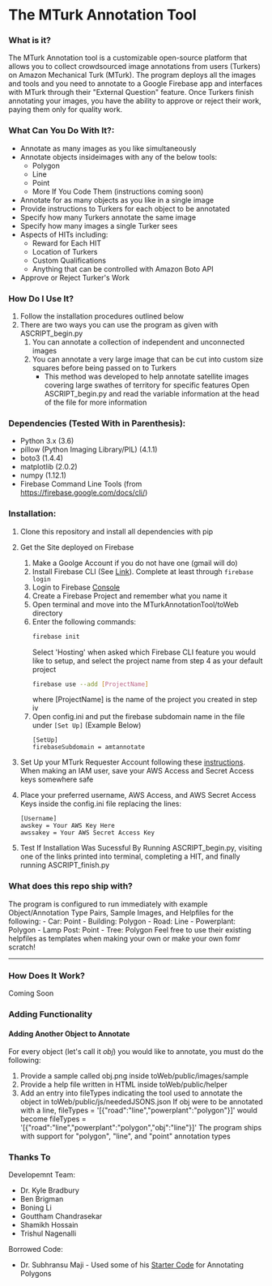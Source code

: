 # The MTurk Annotation Tool

### What is it?
The MTurk Annotation tool is a customizable open-source platform that allows you to collect crowdsourced image annotations from users (Turkers) on Amazon Mechanical Turk (MTurk). The program deploys all the images and tools and you need to annotate to a Google Firebase app and interfaces with MTurk through their "External Question" feature. Once Turkers finish annotating your images, you have the ability to approve or reject their work, paying them only for quality work.

### What Can You Do With It?:
- Annotate as many images as you like simultaneously
- Annotate objects insideimages with any of the below tools:
 	- Polygon
 	- Line 
    - Point
    - More If You Code Them (instructions coming soon)
- Annotate for as many objects as you like in a single image
- Provide instructions to Turkers for each object to be annotated
- Specify how many Turkers annotate the same image
- Specify how many images a single Turker sees
- Aspects of HITs including:
  - Reward for Each HIT
  - Location of Turkers
  - Custom Qualifications
  - Anything that can be controlled with Amazon Boto API
- Approve or Reject Turker's Work 

### How Do I Use It?
1. Follow the installation procedures outlined below
2. There are two ways you can use the program as given with ASCRIPT_begin.py
	1. You can annotate a collection of independent and unconnected images
	2. You can annotate a very large image that can be cut into custom size squares before being passed on to Turkers
		- This method was developed to help annotate satellite images covering large swathes of territory for specific features
Open ASCRIPT_begin.py and read the variable information at the head of the file for more information


### Dependencies (Tested With in Parenthesis):
- Python 3.x (3.6)
- pillow (Python Imaging Library/PIL) (4.1.1)
- boto3 (1.4.4) 
- matplotlib (2.0.2)
- numpy (1.12.1)
- Firebase Command Line Tools (from https://firebase.google.com/docs/cli/)

### Installation:
1. Clone this repository and install all dependencies with pip

2. Get the Site deployed on Firebase
	1. Make a Goolge Account if you do not have one (gmail will do)
	2. Install Firebase CLI (See [Link](https://firebase.google.com/docs/cli/)). Complete at least through ```firebase login```
	3. Login to Firebase [Console](https://console.firebase.google.com/)
	4. Create a Firebase Project and remember what you name it
	5. Open terminal and move into the MTurkAnnotationTool/toWeb directory
	6. Enter the following commands:
		```bash
		firebase init 
		```
		Select 'Hosting' when asked which Firebase CLI feature you would like to setup, and select the project name from step 4 as your default project
		```bash
		firebase use --add [ProjectName]
		```
		where [ProjectName] is the name of the project you created in step iv
	7. Open config.ini and put the firebase subdomain name in the file under ```[Set Up]``` (Example Below)
		```
		[SetUp]
		firebaseSubdomain = amtannotate
		```
3. Set Up your MTurk Requester Account following these [instructions](http://docs.aws.amazon.com/AWSMechTurk/latest/AWSMechanicalTurkGettingStartedGuide/SetUp.html#setup-aws-account). When making an IAM user, save your AWS Access and Secret Access keys somewhere safe

4. Place your preferred username, AWS Access, and AWS Secret Access Keys inside the config.ini file replacing the lines:
	```
	[Username]
	awskey = Your AWS Key Here
	awssakey = Your AWS Secret Access Key
	```
5. Test If Installation Was Sucessful By Running ASCRIPT_begin.py, visiting one of the links printed into terminal, completing a HIT, and finally running ASCRIPT_finish.py

### What does this repo ship with?
The program is configured to run immediately with example Object/Annotation Type Pairs, Sample Images, and Helpfiles for the following:
	- Car: Point
	- Building: Polygon
	- Road: Line
	- Powerplant: Polygon
	- Lamp Post: Point
	- Tree: Polygon
Feel free to use their existing helpfiles as templates when making your own or make your own fomr scratch!

***

### How Does It Work?
Coming Soon

### Adding Functionality

#### Adding Another Object to Annotate
For every object (let's call it _obj_) you would like to annotate, you must do the following:
1. Provide a sample called obj.png inside toWeb/public/images/sample
2. Provide a help file written in HTML inside toWeb/public/helper
3. Add an entry into fileTypes indicating the tool used to annotate the object in toWeb/public/js/neededJSONS.json
	If obj were to be annotated with a line,
		fileTypes = '[{"road":"line","powerplant":"polygon"}]' 
	would become
		fileTypes = '[{"road":"line","powerplant":"polygon","obj":"line"}]'
	The program ships with support for "polygon", "line", and "point" annotation types


### Thanks To
Developemnt Team:
- Dr. Kyle Bradbury
- Ben Brigman
- Boning Li
- Gouttham Chandrasekar
- Shamikh Hossain
- Trishul Nagenalli

Borrowed Code:
- Dr. Subhransu Maji - Used some of his [Starter Code](http://people.cs.umass.edu/~smaji/projects/mturk/index.html) for Annotating Polygons 




